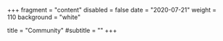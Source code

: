+++
fragment = "content"
disabled = false
date = "2020-07-21"
weight = 110
background = "white"

title = "Community"
#subtitle = ""
+++

